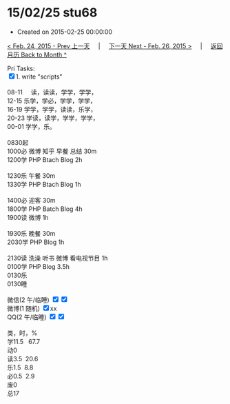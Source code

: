 # 15/02/25 stu68

- Created on 2015-02-25 00:00:00

[< Feb. 24, 2015 - Prev 上一天](_archived/lifelogs/2015/02/d24.md) &nbsp; &nbsp; | &nbsp; &nbsp; [下一天 Next - Feb. 26, 2015 >](_archived/lifelogs/2015/02/d26.md) &nbsp; &nbsp; |  &nbsp; &nbsp; [返回月历 Back to Month ^](_archived/lifelogs/2015/02/index.md)
<br/><div>Pri Tasks:<br/><input type="checkbox" checked="true"/>1. write "scripts"<div><br/></div>08-11     读，读读，学学，学学，<br/>12-15 乐学，学必，学学，学学，</div><div>16-19 学学，学学，读读，乐学，<br/>20-23 学读，读学，学学，学学，</div><div>00-01 学学，乐。<br/><div><br/></div>0830起<br/>1000必 微博 知乎 早餐 总结 30m<br/>1200学 PHP Btach Blog 2h<div><br/></div>1230乐 午餐 30m</div><div><div>1330学 PHP Btach Blog 1h</div><div><br/></div><div>1400必 迎客 30m</div>1800学 PHP Batch Blog 4h<div>1900读 微博 1h</div><div><br/></div>1930乐 晚餐 30m<br/>2030学 PHP Blog 1h<div><br/></div><div>2130读 洗澡 听书 微博 看电视节目 1h</div><div>0100学 PHP Blog 3.5h</div><div>0130乐</div>0130睡</div><div><br/>微信(2 午/临睡) <input type="checkbox" checked="true"/><input type="checkbox" checked="false"/><br/>微博(1 随机) <input type="checkbox" checked="true"/>xx<br/>QQ(2 午/临睡) <input type="checkbox" checked="true"/><input type="checkbox" checked="true"/><br/><div><br/></div>类，时，%<br/>学11.5   67.7<br/>动0<br/>读3.5  20.6<br/>乐1.5  8.8<br/>必0.5  2.9<br/>废0<br/>总17</div>
